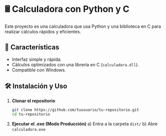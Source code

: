 # 🖩 Calculadora con Python y C

Este proyecto es una calculadora que usa Python y una biblioteca en C para realizar cálculos rápidos y eficientes. 

## 🚀 Características
- Interfaz simple y rápida.
- Cálculos optimizados con una librería en C (`calculadora.dll`).
- Compatible con Windows.

## 🛠️ Instalación y Uso
1. **Clonar el repositorio**  
   ```sh
   git clone https://github.com/tuusuario/tu-repositorio.git
   cd tu-repositorio
2. **Ejecutar el .exe (Modo Producción)**
   a) Entra a la carpeta ``dist/``
   b) Abre ``calculadora.exe``
